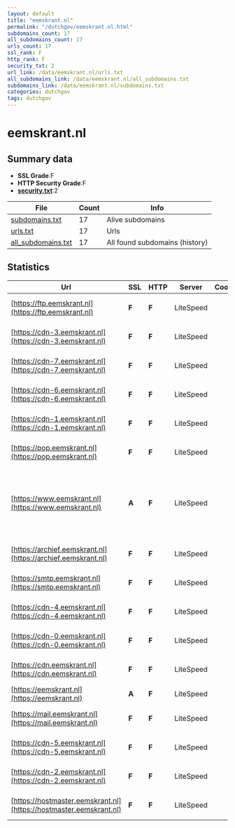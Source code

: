 ```yaml
---
layout: default
title: "eemskrant.nl"
permalink: "/dutchgov/eemskrant.nl.html"
subdomains_count: 17
all_subdomains_count: 17
urls_count: 17
ssl_rank: F
http_rank: F
security_txt: 2
url_link: /data/eemskrant.nl/urls.txt
all_subdomains_link: /data/eemskrant.nl/all_subdomains.txt
subdomains_link: /data/eemskrant.nl/subdomains.txt
categories: dutchgov
tags: dutchgov
---
```



# eemskrant.nl
## Summary data


 - **SSL Grade**:F
 - **HTTP Security Grade**:F
 - **[security.txt](https://www.digitaleoverheid.nl/nieuws/standaard-security-txt-nu-verplicht-voor-overheid/)**:2


| File       | Count | Info |
|------------|-------|------|
|[subdomains.txt](/DutchGovScope/data/eemskrant.nl/subdomains.txt)|17|Alive subdomains|
|[urls.txt](/DutchGovScope/data/eemskrant.nl/urls.txt)|17|Urls|
|[all_subdomains.txt](/DutchGovScope/data/eemskrant.nl/all_subdomains.txt)|17|All found subdomains (history)|


## Statistics


| Url | SSL | HTTP | Server | Cookie | HSTS | CORS | CTO | CSP | XFO | XXP | RP |FP| Tech |Title |
|--------|-------|-------|------|------|------|------|------|------|------|------|------|------|------|------|
|[https://ftp.eemskrant.nl](https://ftp.eemskrant.nl)| **F**| **F**|LiteSpeed| | | | | | | | :white_check_mark: | |Bootstrap HTTP/3 LiteSpeed|Domeinnaam geres...|
|[https://cdn-3.eemskrant.nl](https://cdn-3.eemskrant.nl)| **F**| **F**|LiteSpeed| | | | | | | | :white_check_mark: | |Bootstrap HTTP/3 LiteSpeed|Domeinnaam geres...|
|[https://cdn-7.eemskrant.nl](https://cdn-7.eemskrant.nl)| **F**| **F**|LiteSpeed| | | | | | | | :white_check_mark: | |Bootstrap HTTP/3 LiteSpeed|Domeinnaam geres...|
|[https://cdn-6.eemskrant.nl](https://cdn-6.eemskrant.nl)| **F**| **F**|LiteSpeed| | | | | | | | :white_check_mark: | |Bootstrap HTTP/3 LiteSpeed|Domeinnaam geres...|
|[https://cdn-1.eemskrant.nl](https://cdn-1.eemskrant.nl)| **F**| **F**|LiteSpeed| | | | | | | | :white_check_mark: | |Bootstrap HTTP/3 LiteSpeed|Domeinnaam geres...|
|[https://pop.eemskrant.nl](https://pop.eemskrant.nl)| **F**| **F**|LiteSpeed| | | | | | | | :white_check_mark: | |Bootstrap HTTP/3 LiteSpeed|Domeinnaam geres...|
|[https://www.eemskrant.nl](https://www.eemskrant.nl)| **A**| **F**|LiteSpeed| | | | | | | | :white_check_mark: | |HTTP/3 LiteSpeed MySQL PHP Site Kit:1.136.0 WordPress Yoast SEO:23.5|Eemskrant.nl Nie...|
|[https://archief.eemskrant.nl](https://archief.eemskrant.nl)| **F**| **F**|LiteSpeed| | | | | | | | :white_check_mark: | |Bootstrap HTTP/3 LiteSpeed|Domeinnaam geres...|
|[https://smtp.eemskrant.nl](https://smtp.eemskrant.nl)| **F**| **F**|LiteSpeed| | | | | | | | :white_check_mark: | |Bootstrap HTTP/3 LiteSpeed|Domeinnaam geres...|
|[https://cdn-4.eemskrant.nl](https://cdn-4.eemskrant.nl)| **F**| **F**|LiteSpeed| | | | | | | | :white_check_mark: | |Bootstrap HTTP/3 LiteSpeed|Domeinnaam geres...|
|[https://cdn-0.eemskrant.nl](https://cdn-0.eemskrant.nl)| **F**| **F**|LiteSpeed| | | | | | | | :white_check_mark: | |Bootstrap HTTP/3 LiteSpeed|Domeinnaam geres...|
|[https://cdn.eemskrant.nl](https://cdn.eemskrant.nl)| **F**| **F**|LiteSpeed| | | | | | | | :white_check_mark: | |Bootstrap HTTP/3 LiteSpeed|Domeinnaam geres...|
|[https://eemskrant.nl](https://eemskrant.nl)| **A**| **F**|LiteSpeed| | | | | | | | :white_check_mark: | |HTTP/3 LiteSpeed||
|[https://mail.eemskrant.nl](https://mail.eemskrant.nl)| **F**| **F**|LiteSpeed| | | | | | | | :white_check_mark: | |Bootstrap HTTP/3 LiteSpeed|Domeinnaam geres...|
|[https://cdn-5.eemskrant.nl](https://cdn-5.eemskrant.nl)| **F**| **F**|LiteSpeed| | | | | | | | :white_check_mark: | |Bootstrap HTTP/3 LiteSpeed|Domeinnaam geres...|
|[https://cdn-2.eemskrant.nl](https://cdn-2.eemskrant.nl)| **F**| **F**|LiteSpeed| | | | | | | | :white_check_mark: | |Bootstrap HTTP/3 LiteSpeed|Domeinnaam geres...|
|[https://hostmaster.eemskrant.nl](https://hostmaster.eemskrant.nl)| **F**| **F**|LiteSpeed| | | | | | | | :white_check_mark: | |Bootstrap HTTP/3 LiteSpeed|Domeinnaam geres...|

